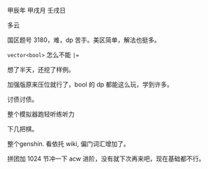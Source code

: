 甲辰年 甲戌月 壬戌日

多云

国区题号 3180，难，dp 苦手。美区简单，解法也挺多。

`vector<bool>` 怎么不能 `|=`

想了半天，还挖了样例。

加强版原来压位就行了，bool 的 dp 都能这么玩，学到许多。

讨债讨债。

整个模拟器跑轻听练听力

下几把棋。

整个genshin. 看依托 wiki, 偏门词汇增加了。

拼团加 1024 节冲一下 acw 进阶，没有就下次再来吧，现在基础都不行。
